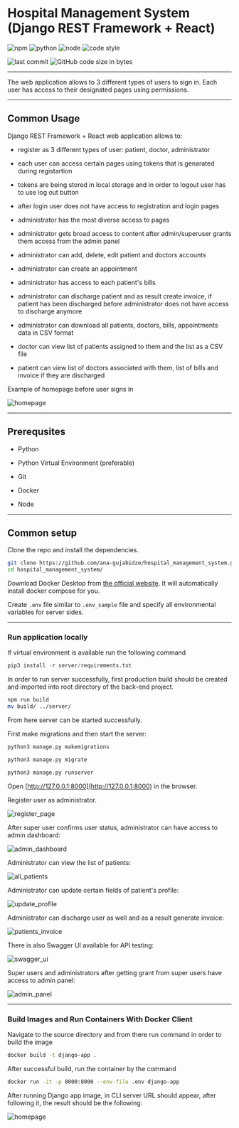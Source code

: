# Hospital Management System (Django REST Framework + React)

![npm](https://img.shields.io/npm/v/npm?color=brightgreen)
![python](https://img.shields.io/badge/python-3.9.6-brightgreen.svg)
![node](https://img.shields.io/node/v/npm)
![code style](https://img.shields.io/badge/code%20style-black-000000.svg)

![last commit](https://img.shields.io/github/last-commit/ana-gujabidze/hospital_management_system)
![GitHub code size in bytes](https://img.shields.io/github/languages/code-size/ana-gujabidze/hospital_management_system)

---
The web application allows to 3 different types of users to sign in. Each user has access to their designated pages using permissions.

---

## Common Usage

Django REST Framework + React web application allows to:

- register as 3 different types of user: patient, doctor, administrator

- each user can access certain pages using tokens that is genarated during registartion

- tokens are being stored in local storage and in order to logout user has to use log out button

- after login user does not have access to registration and login pages

- administrator has the most diverse access to pages

- administrator gets broad access to content after admin/superuser grants them access from the admin panel

- administrator can add, delete, edit patient and doctors accounts

- administrator can create an appointment

- administrator has access to each patient's bills

- administrator can discharge patient and as result create invoice, if patient has been discharged before administrator does not have access to discharge anymore

- administrator can download all patients, doctors, bills, appointments data in CSV format

- doctor can view list of patients assigned to them and the list as a CSV file

- patient can view list of doctors associated with them, list of bills and invoice if they are discharged

Example of homepage before user signs in

![homepage](__screenshots/homepage_before_login.png?raw=True "Home Page")

---

## Prerequsites

- Python

- Python Virtual Environment (preferable)

- Git

- Docker

- Node

---

## Common setup

Clone the repo and install the dependencies.

```bash
git clone https://github.com/ana-gujabidze/hospital_management_system.git
cd hospital_management_system/
```

Download Docker Desktop from [the official website](https://docs.docker.com/desktop/). It will automatically install docker compose for you.

Create `.env` file similar to `.env_sample` file and specify all environmental variables for server sides.

---

### Run application locally

If virtual environment is available run the following command

```python
pip3 install -r server/requirements.txt
```

In order to run server successfully, first production build should be created and imported into root directory of the back-end project.

```bash
npm run build
mv build/ ../server/
```

From here server can be started successfully.

First make migrations and then start the server:

```python
python3 manage.py makemigrations

python3 manage.py migrate

python3 manage.py runserver
```

Open [http://127.0.0.1:8000](http://127.0.0.1:8000) in the browser.

Register user as administrator.

![register_page](__screenshots/admin_register.png?raw=true "Register Page")

After super user confirms user status, administrator can have access to admin dashboard:

![admin_dashboard](__screenshots/admin_dashboard.png?raw=true "Admin dashboard")

Administrator can view the list of patients:

![all_patients](__screenshots/all_patients.gif "List of all patients")

Administrator can update certain fields of patient's profile:

![update_profile](__screenshots/patient_profile.png?raw=true "Update Patient's Profile")

Administrator can discharge user as well and as a result generate invoice:

![patients_invoice](__screenshots/patient_bills.png?raw=true "Patient's Invoice")

There is also Swagger UI available for API testing:

![swagger_ui](__screenshots/swagger_ui.png?raw=true "Swagger UI")

Super users and administrators after getting grant from super users have access to admin panel:

![admin_panel](__screenshots/admin_panel.png?raw=true "Admin Panel")

---

### Build Images and Run Containers With Docker Client

Navigate to the source directory and from there run command in order to build the image

```bash
docker build -t django-app .
```

After successful build, run the container by the command

```bash
docker run -it -p 8000:8000 --env-file .env django-app
```

After running Django app image, in CLI server URL should appear, after following it, the result should be the following:

![homepage](__screenshots/homepage_before_login.png?raw=True "Title")
